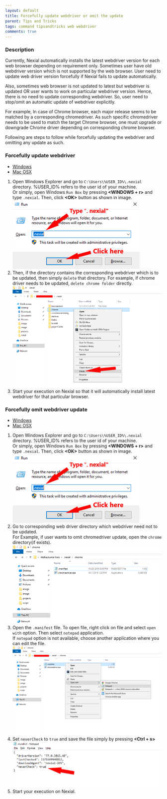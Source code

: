 ```yaml
---
layout: default
title: Forcefully update webdriver or omit the update
parent: Tips and Tricks
tags: command tipsandtricks web webdriver
comments: true
---
```


### Description
Currently, Nexial automatically installs the latest webdriver version for each web browser depending on requirement only.
Sometimes user have old webdriver version which is not supported by the web browser. User need to update web driver 
version forcefully if Nexial fails to update automatically.

Also, sometimes web browser is not updated to latest but webdriver is updated OR user wants to work on particular
webdriver version. Hence, there is no need to update corresponding webdriver. So, user need to stop/omit an automatic
update of webdriver explicitly.<br/>

For example, In case of Chrome browser, each major release seems to be matched by a corresponding chromedriver.
As such specific chromedriver needs to be used to match the target Chrome browser, one must upgrade or downgrade 
Chrome driver depending on corresponding chrome browser. 

Following are steps to follow while forcefully updating the webdriver and omitting any update as such.

### Forcefully update webdriver
<div class="tabs">
    <ul class="tab-links tabs-collapsed">
        <li class="active"><a href="#tab1">Windows</a></li>
        <li><a href="#tab2">Mac OSX</a></li>
    </ul>
    <div class="tab-content">
        <div id="tab1" class="tab active">
        <ol>
            <li>
                Open Windows Explorer and go to <code>C:\Users\%USER_ID%\.nexial</code> directory.
                %USER_ID% refers to the user id of your machine.<br/>
                Or simply, open Windows <code>Run Box</code> by pressing <b>&lt;WINDOWS + r&gt;</b> and 
                type <code>.nexial</code>. Then, click <b>&lt;OK&gt;</b> button as shown in image.<br/>
                <img src="image/HOWTOUpdateWebDriver_01.png" />
            </li>
			<li>
			    Then, if the directory contains the corresponding webdriver which is to be updated, then simply
                <code>delete</code> that directory. For example, if chrome driver needs to be updated, 
                <code>delete chrome folder</code>  directly.<br/>
                <img src="image/HOWTOUpdateWebDriver_02.png" />
			</li>
			<li>
			    Start your execution on Nexial so that it will automatically install latest webdriver 
			    for that particular browser.
			</li>
        </ol>
        </div>
        <div id="tab2" class="tab" style="display:none;">
        <ol>
            <li></li>
			<li></li>
			<li></li>
        </ol>
        </div>
    </div>
</div>

### Forcefully omit webdriver update
<div class="tabs">
    <ul class="tab-links tabs-collapsed">
        <li class="active"><a href="#tab1">Windows</a></li>
        <li><a href="#tab2">Mac OSX</a></li>
    </ul>
    <div class="tab-content">
        <div id="tab1" class="tab active">
        <ol>
            <li>
                Open Windows Explorer and go to <code>C:\Users\%USER_ID%\.nexial</code> directory.
                %USER_ID% refers to the user id of your machine.<br/>
                Or simply, open Windows <code>Run Box</code> by pressing <b>&lt;WINDOWS + r&gt;</b> and
                type <code>.nexial</code>. Then, click <b>&lt;OK&gt;</b> button as shown in image.<br/>
                <img src="image/HOWTOUpdateWebDriver_01.png" />
            </li>
			<li>
			    Go to corresponding web driver directory which webdriver need not to be updated.<br/>
			    For Example, if user wants to omit chromedriver update, open the <code>chrome</code> directory(if exists).
                <img src="image/HOWTOUpdateWebDriver_03.png" />
			</li>
			<li>
                Open the <code>.manifest</code> file. To open file, right click on file and select <code>open with</code>
                option. Then select <code>notepad</code> application.<br/> If <code>notepad</code> option is not 
                available, choose another application where you can edit the file.
                <img src="image/HOWTOUpdateWebDriver_04.png" />
            </li>
			<li>
			    Set <code>neverCheck</code> to <code>true</code> and save the file simply by pressing 
			    <b>&lt;Ctrl + s&gt;</b><br/>
                <img src="image/HOWTOUpdateWebDriver_05.png" />			    
			</li>
			<li>
			    Start your execution on Nexial.
			</li>
        </ol>
        </div>
        <div id="tab2" class="tab" style="display:none;">
        <ol>
            <li></li>
			<li></li>
			<li></li>
        </ol>
        </div>
    </div>
</div>
